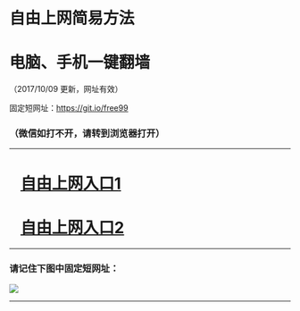 ﻿# 自由上网简易方法

# 电脑、手机一键翻墙

（2017/10/09 更新，网址有效）

固定短网址：https://git.io/free99

### （微信如打不开，请转到浏览器打开）


***





# &nbsp;&nbsp; <a href="http://ft327094291.fwq-tz-1001.info/fwqtz01.html?t=1009001982 " target="_blank">自由上网入口1</a>
# &nbsp;&nbsp; <a href="http://ft276560.fwq-tz-1002.info/fwqtz02.html?t=10090012738 " target="_blank">自由上网入口2</a>
***

### 请记住下图中固定短网址：

<img src="https://s3-us-west-2.amazonaws.com/fwq-1001/yjfq-20170905okok.png" /> 


***

